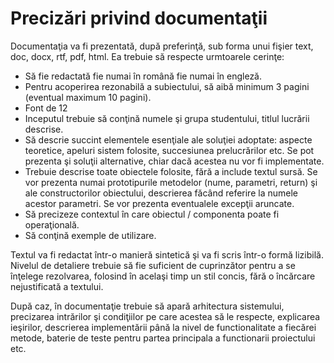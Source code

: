 # Precizări privind documentaţii

Documentaţia va fi prezentată, după preferinţă, sub forma unui fişier text, doc, docx, rtf, pdf, html. Ea trebuie să respecte urmtoarele cerinţe:
- Să fie redactată fie numai în română fie numai în engleză.
- Pentru acoperirea rezonabilă a subiectului, să aibă minimum 3 pagini (eventual maximum 10 pagini).
- Font de 12
- Inceputul trebuie să conţină numele şi grupa studentului, titlul lucrării descrise.
- Să descrie succint elementele esenţiale ale soluţiei adoptate: aspecte teoretice, apeluri sistem folosite, succesiunea prelucrărilor etc. Se pot prezenta şi soluţii alternative, chiar dacă acestea nu vor fi implementate.
- Trebuie descrise toate obiectele folosite, fără a include textul sursă. Se vor prezenta numai prototipurile metodelor (nume, parametri, return) şi ale constructorilor obiectului, descrierea făcând referire la numele acestor parametri. Se vor prezenta eventualele excepţii aruncate.
- Să precizeze contextul în care obiectul / componenta poate fi operaţională.
- Să conţină exemple de utilizare.

Textul va fi redactat într-o manieră sintetică şi va fi scris într-o formă lizibilă. Nivelul de detaliere trebuie să fie suficient de cuprinzător pentru a se înţelege rezolvarea, folosind în acelaşi timp un stil concis, fără o încărcare nejustificată a textului.

După caz, în documentaţie trebuie să apară arhitectura sistemului, precizarea intrărilor şi condiţiilor pe care acestea să le respecte, explicarea ieşirilor, descrierea implementării până la nivel de functionalitate a fiecărei metode, baterie de teste pentru partea principala a functionarii proiectului etc.
